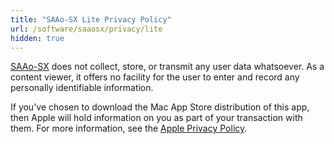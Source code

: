 ```yaml
---
title: "SAAo-SX Lite Privacy Policy"
url: /software/saaosx/privacy/lite
hidden: true
---
```


[SAAo-SX](/software/saaosx/) does not collect, store, or transmit any user data whatsoever. As a content viewer, it offers no facility for the user to enter and record any personally identifiable information.

If you've chosen to download the Mac App Store distribution of this app, then Apple will hold information on you as part of your transaction with them. For more information, see the [Apple Privacy Policy](https://www.apple.com/privacy/).